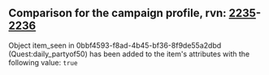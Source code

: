 ## Comparison for the campaign profile, rvn: [2235](https://github.com/PRO100KatYT/FortniteProfileRevisions/tree/main/profiles/campaign/2235%20campaign.json)-[2236](https://github.com/PRO100KatYT/FortniteProfileRevisions/tree/main/profiles/campaign/2236%20campaign.json)

Object item_seen in 0bbf4593-f8ad-4b45-bf36-8f9de55a2dbd (Quest:daily_partyof50) has been added to the item's attributes with the following value: `true`
<br><br>
